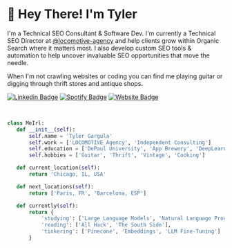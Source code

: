 <h1 align="left">👋 Hey There! I'm Tyler</h1>

<p align="left">
I'm a Technical SEO Consultant & Software Dev. I'm currently a Technical SEO Director at <a href="https://github.com/locomotive-agency">@locomotive-agency</a> and help clients grow within Organic Search where it matters most. I also develop custom SEO tools & automation to help uncover invaluable SEO opportunities that move the needle. 
</p>
<p align="left"> 
When I'm not crawling websites or coding you can find me playing guitar or digging through thrift stores and antique shops. 
</p>

<div align="left">
  
  [![Linkedin Badge](https://img.shields.io/badge/-tylergargula-blue?style=flat-square&logo=Linkedin&logoColor=white&link=https://www.linkedin.com/in/tylergargula/)](https://www.linkedin.com/in/tylergargula/)
  [![Spotify Badge](https://img.shields.io/badge/-@tgargula-black?style=flat-square&label&logo=Spotify&link=https://open.spotify.com/user/tgargula?si=027f4bc2006441e5)](https://open.spotify.com/user/tgargula?si=71da4f09b2cb4b67)
  [![Website Badge](https://img.shields.io/badge/-tylergargula.dev-gray?style=flat-square&label&logo=Website&logoColor=grey&link=https://tylergargula.dev)](https://tylergargula.dev)
</div>
<br>

 ```python
class MeIrl:
    def __init__(self):
        self.name = 'Tyler Gargula'
        self.work = ['LOCOMOTIVE Agency', 'Independent Consulting']
        self.education = ['DePaul University', 'App Brewery', 'DeepLearning.AI']
        self.hobbies = ['Guitar', 'Thrift', 'Vintage', 'Cooking']

    def current_location(self):
        return 'Chicago, IL, USA'

    def next_locations(self):
        return ['Paris, FR', 'Barcelona, ESP']

    def currently(self):
        return {
            'studying': ['Large Language Models', 'Natural Language Processing', 'Vector Databases'],
            'reading': ['All Hack', 'The South Side'],
            'tinkering': ['Pinecone', 'Embeddings', 'LLM Fine-Tuning']
        }
 ```
 
